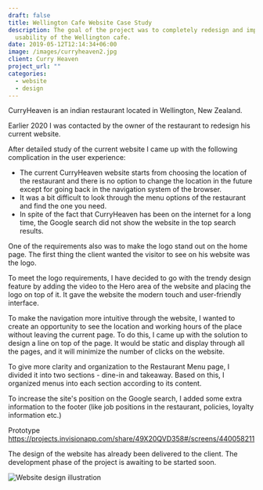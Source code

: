 ```yaml
---
draft: false
title: Wellington Cafe Website Case Study
description: The goal of the project was to completely redesign and improve the
  usability of the Wellington cafe.
date: 2019-05-12T12:14:34+06:00
image: /images/curryheaven2.jpg
client: Curry Heaven
project_url: ""
categories:
  - website
  - design
---
```

CurryHeaven is an indian restaurant located in Wellington, New Zealand. 

Earlier 2020 I was contacted by the owner of the restaurant to redesign his current website.  

After detailed study of the current website I came up with the following complication in the user experience:

* The current CurryHeaven website starts from choosing the location of the restaurant and there is no option to change the location in the future except for going back in the navigation system of the browser.  
* It was a bit difficult to look through the menu options of the restaurant and find the one you need.
* In spite of the fact that CurryHeaven has been on the internet for a long time, the Google search did not show the website in the top search results.

One of the requirements also was to make the logo stand out on the home page. The first thing the client wanted the visitor to see on his website was the logo. 

To meet the logo requirements, I have decided to go with the trendy design feature by adding the video to the Hero area of the website and placing the logo on top of it. It gave the website the modern touch and user-friendly interface.

To make the navigation more intuitive through the website, I wanted to create an opportunity to see the location and working hours of the place without leaving the current page. To do this, I came up with the solution to design a line on top of the page. It would be static and display through all the pages, and it will minimize the number of clicks on the website.

To give more clarity and organization to the Restaurant Menu page, I divided it into two sections - dine-in and takeaway. Based on this, I organized menus into each section according to its content.

To increase the site's position on the Google search, I added some extra information to the footer (like job positions in the restaurant, policies, loyalty information etc.)

Prototype https://projects.invisionapp.com/share/49X20QVD358#/screens/440058211

The design of the website has already been delivered to the client. The development phase of the project is awaiting to be started soon.

![Website design illustration](/images/curryheaven4.jpg "Website design illustration")